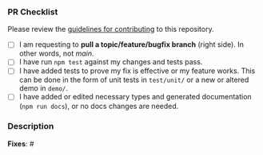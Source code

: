 ### PR Checklist

Please review the [guidelines for contributing](CONTRIBUTING.md) to this repository.

- [ ] I am requesting to **pull a topic/feature/bugfix branch** (right side). In other words, not _main_.
- [ ] I have run `npm test` against my changes and tests pass.
- [ ] I have added tests to prove my fix is effective or my feature works. This can be done in the form of unit tests in `test/unit/` or a new or altered demo in `demo/`.
- [ ] I have added or edited necessary types and generated documentation (`npm run docs`), or no docs changes are needed.

### Description

<!--Please describe your pull request. Thank you!-->

**Fixes**: #

<!--List the issue this PR is fixing. If one does not exist, please [create one](https://github.com/timmywil/panzoom/issues).-->
